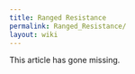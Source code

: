 ```yaml
---
title: Ranged Resistance
permalink: Ranged_Resistance/
layout: wiki
---
```


This article has gone missing.
